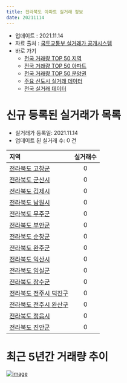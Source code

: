 ```yaml
---
title: 전라북도 아파트 실거래 정보
date: 20211114
---
```


* 업데이트 : 2021.11.14
* 자료 출처 : [국토교통부 실거래가 공개시스템](http://rt.molit.go.kr)
* 바로 가기
    * [전국 거래량 TOP 50 지역](https://apt-info.github.io/apt-trade-info/tr)
    * [전국 거래량 TOP 50 아파트](https://apt-info.github.io/apt-trade-info/ta)
    * [전국 거래량 TOP 50 분양권](https://apt-info.github.io/apt-trade-info/tb)
    * [주요 신도시 실거래 데이터](https://apt-info.github.io/apt-trade-info/newtown)
    * [전국 실거래 데이터](https://apt-info.github.io/apt-trade-info/all)



<script async src="https://pagead2.googlesyndication.com/pagead/js/adsbygoogle.js"></script>
<!-- 기본광고 -->
<ins class="adsbygoogle"
     style="display:block"
     data-ad-client="ca-pub-1142216861245946"
     data-ad-slot="4805727019"
     data-ad-format="auto"
     data-full-width-responsive="true"></ins>
<script>
     (adsbygoogle = window.adsbygoogle || []).push({});
</script>


# 신규 등록된 실거래가 목록

* 실거래가 등록일: 2021.11.14
* 업데이트 된 실거래 수: 0 건


|지역|실거래수|
|:---|:---:|
|[전라북도 고창군](https://apt-info.github.io/apt-trade-info/r45790)|0|
|[전라북도 군산시](https://apt-info.github.io/apt-trade-info/r45130)|0|
|[전라북도 김제시](https://apt-info.github.io/apt-trade-info/r45210)|0|
|[전라북도 남원시](https://apt-info.github.io/apt-trade-info/r45190)|0|
|[전라북도 무주군](https://apt-info.github.io/apt-trade-info/r45730)|0|
|[전라북도 부안군](https://apt-info.github.io/apt-trade-info/r45800)|0|
|[전라북도 순창군](https://apt-info.github.io/apt-trade-info/r45770)|0|
|[전라북도 완주군](https://apt-info.github.io/apt-trade-info/r45710)|0|
|[전라북도 익산시](https://apt-info.github.io/apt-trade-info/r45140)|0|
|[전라북도 임실군](https://apt-info.github.io/apt-trade-info/r45750)|0|
|[전라북도 장수군](https://apt-info.github.io/apt-trade-info/r45740)|0|
|[전라북도 전주시 덕진구](https://apt-info.github.io/apt-trade-info/r45113)|0|
|[전라북도 전주시 완산구](https://apt-info.github.io/apt-trade-info/r45111)|0|
|[전라북도 정읍시](https://apt-info.github.io/apt-trade-info/r45180)|0|
|[전라북도 진안군](https://apt-info.github.io/apt-trade-info/r45720)|0|



<script async src="https://pagead2.googlesyndication.com/pagead/js/adsbygoogle.js"></script>
<!-- 기본광고 -->
<ins class="adsbygoogle"
     style="display:block"
     data-ad-client="ca-pub-1142216861245946"
     data-ad-slot="4805727019"
     data-ad-format="auto"
     data-full-width-responsive="true"></ins>
<script>
     (adsbygoogle = window.adsbygoogle || []).push({});
</script>


# 최근 5년간 거래량 추이


<div style="width:100%;">
    <canvas id="deal_progress" height="200"></canvas>
</div>

<script>
new Chart(document.getElementById("deal_progress"), {
    type: 'line',
    data: {
        labels: ['16.01','16.02','16.03','16.04','16.05','16.06','16.07','16.08','16.09','16.10','16.11','16.12','17.01','17.02','17.03','17.04','17.05','17.06','17.07','17.08','17.09','17.10','17.11','17.12','18.01','18.02','18.03','18.04','18.05','18.06','18.07','18.08','18.09','18.10','18.11','18.12','19.01','19.02','19.03','19.04','19.05','19.06','19.07','19.08','19.09','19.10','19.11','19.12','20.01','20.02','20.03','20.04','20.05','20.06','20.07','20.08','20.09','20.10','20.11','20.12','21.01','21.02','21.03','21.04','21.05','21.06','21.07','21.08','21.09','21.10','21.11'],
        datasets: [{
            label: '매매/분양권',
            data: [1721,1970,2383,2027,1845,1930,1849,2084,2146,2561,2317,2113,1577,1970,2302,2209,2449,2280,2009,2096,2127,2233,2395,2517,2577,1908,2302,1726,1749,1992,1616,1722,1739,2052,1626,1536,1637,1521,1660,1471,1554,1447,1991,1509,1606,2028,2485,3252,2579,2899,2299,2106,2592,3429,3074,2631,2304,2895,3637,4199,2402,2136,3115,2736,2756,2892,2636,2844,2503,2152,413],
            borderColor: "rgba(66, 133, 243, 1)",
            backgroundColor: "rgba(66, 133, 243, 0.05)",
            borderWidth: 1,
            pointRadius: 0,
            fill: false,
            lineTension: 0
        },{
            label: '전/월세',
            data: [1220,1309,1371,1228,1036,1031,1222,1149,1062,1295,1226,1173,1096,1290,1338,1145,1058,1010,1178,1102,1092,1077,1258,1169,1376,1272,1579,1406,1326,1366,1627,1255,1173,1395,1275,1210,1419,1342,1560,1325,1255,1135,1364,1365,1182,1399,1402,1751,1506,1780,1572,1412,1510,1697,1659,1402,1490,1838,1442,1470,1360,1611,1867,1365,1244,1376,1451,1485,1407,1607,390],
            borderColor: "rgba(255, 90, 0, 1)",
            backgroundColor: "rgba(255, 90, 0, 0.05)",
            borderWidth: 1,
            pointRadius: 0,
            fill: false,
            lineTension: 0
        },{
            label: '합계',
            data: [2941,3279,3754,3255,2881,2961,3071,3233,3208,3856,3543,3286,2673,3260,3640,3354,3507,3290,3187,3198,3219,3310,3653,3686,3953,3180,3881,3132,3075,3358,3243,2977,2912,3447,2901,2746,3056,2863,3220,2796,2809,2582,3355,2874,2788,3427,3887,5003,4085,4679,3871,3518,4102,5126,4733,4033,3794,4733,5079,5669,3762,3747,4982,4101,4000,4268,4087,4329,3910,3759,803],
            borderColor: "rgba(0, 0, 0, 1)",
            backgroundColor: "rgba(0, 0, 0, 0.03)",
            borderWidth: 0.1,
            pointRadius: 0,
            fill: true,
            lineTension: 0
        }
        ]
    },
    options: {
        responsive: true,
        title: {
            display: false
        },
        tooltips: {
            mode: 'index',
            intersect: false
        },
        hover: {
            mode: 'nearest',
            intersect: true
        },
        scales: {
            xAxes: [{
                display: true,
                scaleLabel: {
                    display: true,
                    labelString: '년/월'
                }
            }],
            yAxes: [{
                display: true,
                ticks: {
                    suggestedMin: 0,
                },
                scaleLabel: {
                    display: true,
                    labelString: '실거래 수'
                }
            }]
        }
    }
});

</script>


[![image](https://apt-info.github.io/images/2020-01-03-apt-trade-info/1024x500.png)](https://play.google.com/store/apps/details?id=com.aptinfo.apttradeinfo)

